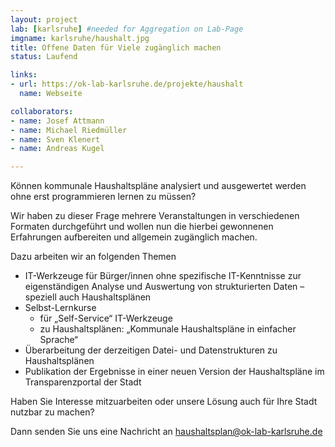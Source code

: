 ```yaml
---
layout: project
lab: [karlsruhe] #needed for Aggregation on Lab-Page
imgname: karlsruhe/haushalt.jpg
title: Offene Daten für Viele zugänglich machen
status: Laufend

links:
- url: https://ok-lab-karlsruhe.de/projekte/haushalt
  name: Webseite

collaborators:
- name: Josef Attmann
- name: Michael Riedmüller
- name: Sven Klenert
- name: Andreas Kugel

---
```


Können kommunale Haushaltspläne analysiert und ausgewertet werden ohne erst programmieren lernen zu müssen?

Wir haben zu dieser Frage mehrere Veranstaltungen in verschiedenen Formaten durchgeführt und wollen nun die hierbei gewonnenen Erfahrungen aufbereiten und allgemein zugänglich machen.

Dazu arbeiten wir an folgenden Themen
* IT-Werkzeuge für Bürger/innen ohne spezifische IT-Kenntnisse zur eigenständigen Analyse und Auswertung von strukturierten Daten – speziell auch Haushaltsplänen
* Selbst-Lernkurse 
  * für „Self-Service“ IT-Werkzeuge 
  * zu Haushaltsplänen: „Kommunale Haushaltspläne in einfacher Sprache“
* Überarbeitung der derzeitigen Datei- und Datenstrukturen zu Haushaltsplänen
* Publikation der Ergebnisse in einer neuen Version der Haushaltspläne im Transparenzportal der Stadt

Haben Sie Interesse mitzuarbeiten oder unsere Lösung auch für Ihre Stadt nutzbar zu machen?

Dann senden Sie uns eine Nachricht an haushaltsplan@ok-lab-karlsruhe.de



